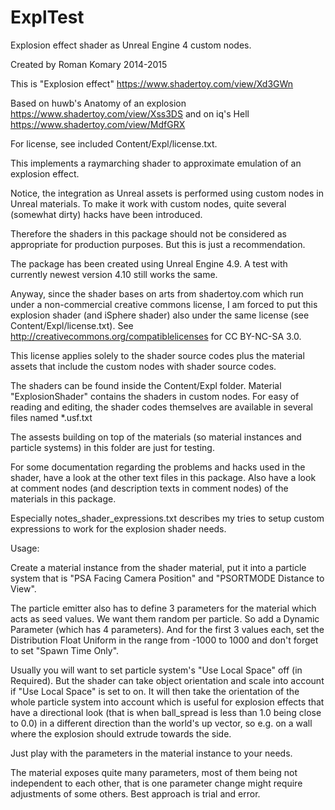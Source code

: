 # ExplTest
Explosion effect shader as Unreal Engine 4 custom nodes.

Created by Roman Komary 2014-2015

This is "Explosion effect" https://www.shadertoy.com/view/Xd3GWn

Based on huwb's Anatomy of an explosion https://www.shadertoy.com/view/Xss3DS
and on iq's Hell https://www.shadertoy.com/view/MdfGRX

For license, see included Content/Expl/license.txt.


This implements a raymarching shader to approximate emulation of an explosion effect.

Notice, the integration as Unreal assets is performed using custom nodes in Unreal materials.
To make it work with custom nodes, quite several (somewhat dirty) hacks have been introduced.

Therefore the shaders in this package should not be considered as appropriate for production purposes.
But this is just a recommendation.

The package has been created using Unreal Engine 4.9. A test with currently newest version 4.10 still works the
same.

Anyway, since the shader bases on arts from shadertoy.com which run under a non-commercial creative commons license,
I am forced to put this explosion shader (and iSphere shader) also under the same license (see Content/Expl/license.txt).
See http://creativecommons.org/compatiblelicenses for CC BY-NC-SA 3.0.

This license applies solely to the shader source codes plus the material assets that include the custom nodes with shader source codes.


The shaders can be found inside the Content/Expl folder. Material "ExplosionShader" contains the shaders in custom nodes. For easy of reading and editing, the shader codes themselves are available in several files named *.usf.txt

The assests building on top of the materials (so material instances and particle systems) in this folder are just for testing.


For some documentation regarding the problems and hacks used in the shader, have a look at the other text files in this package.
Also have a look at comment nodes (and description texts in comment nodes) of the materials in this package.

Especially notes_shader_expressions.txt describes my tries to setup custom expressions to work for the explosion shader needs.


Usage:

Create a material instance from the shader material, put it into a particle system that is "PSA Facing Camera Position" and "PSORTMODE Distance to View".

The particle emitter also has to define 3 parameters for the material which acts as seed values. We want them random per particle.
So add a Dynamic Parameter (which has 4 parameters). And for the first 3 values each, set the Distribution Float Uniform in the range from -1000 to 1000 and don't forget to set "Spawn Time Only".

Usually you will want to set particle system's "Use Local Space" off (in Required).
But the shader can take object orientation and scale into account if "Use Local Space" is set to on. It will then take the orientation of the whole particle system into account which is useful for explosion effects that have a directional look (that is when ball_spread is less than 1.0 being close to 0.0) in a different direction than the world's up vector, so e.g. on a wall where the explosion should extrude towards the side.

Just play with the parameters in the material instance to your needs.

The material exposes quite many parameters, most of them being not independent to each other, that is one parameter change might require adjustments of some others. Best approach is trial and error.
